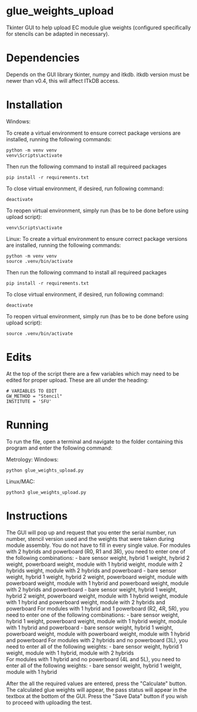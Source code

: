 # glue_weights_upload
Tkinter GUI to help upload EC module glue weights (configured specifically for stencils can be adapted in necessary).

# Dependencies

Depends on the GUI library tkinter, numpy and itkdb.
itkdb version must be newer than v0.4, this will affect ITkDB access. 

# Installation
Windows: 

To create a virtual environment to ensure correct package versions are installed, running the following commands: 
```
python -m venv venv 
venv\Scripts\activate
```
Then run the following command to install all requireed packages
```
pip install -r requirements.txt
```
To close virtual environment, if desired, run following command: 
```
deactivate
```

To reopen virtual environment, simply run (has be to be done before using upload script): 
```
venv\Scripts\activate
```

Linux: 
To create a virtual environment to ensure correct package versions are installed, running the following commands: 
```
python -m venv venv 
source .venv/bin/activate
```
Then run the following command to install all requireed packages
```
pip install -r requirements.txt
```
To close virtual environment, if desired, run following command: 
```
deactivate
```

To reopen virtual environment, simply run (has be to be done before using upload script): 
```
source .venv/bin/activate
```

# Edits

At the top of the script there are a few variables which may need to be edited for proper upload. These are all under the heading:

```
# VARIABLES TO EDIT
GW_METHOD = "Stencil"
INSTITUTE = 'SFU'
```

# Running

To run the file, open a terminal and navigate to the folder containing this program and enter the following command:

Metrology:
Windows:
```
python glue_weights_upload.py 
```

Linux/MAC:
```
python3 glue_weights_upload.py
```

# Instructions

The GUI will pop up and request that you enter the serial number, run number, stencil version used and the weights that were taken during module assembly. You do not have to fill in every single value. 
For modules with 2 hybrids and powerboard (R0, R1 and 3R), you need to enter one of the following combinations: 
    - bare sensor weight, hybrid 1 weight, hybrid 2 weight, powerboard weight, module with 1 hybrid weight, module with 2 hybrids weight, module with 2 hybrids and powerboard
    - bare sensor weight, hybrid 1 weight, hybrid 2 weight, powerboard weight, module with powerboard weight, module with 1 hybrid and powerboard weight, module with 2 hybrids and powerboard
    - bare sensor weight, hybrid 1 weight, hybrid 2 weight, powerboard weight, module with 1 hybrid weight, module with 1 hybrid and powerboard weight, module with 2 hybrids and powerboard
For modules with 1 hybrid and 1 powerboard (R2, 4R, 5R), you need to enter one of the following combinations: 
    - bare sensor weight, hybrid 1 weight, powerboard weight, module with 1 hybrid weight, module with 1 hybrid and powerboard
    - bare sensor weight, hybrid 1 weight, powerboard weight, module with powerboard weight, module with 1 hybrid and powerboard
For modules with 2 hybrids and no powerboard (3L), you need to enter all of the following weights: 
    - bare sensor weight, hybrid 1 weight, module with 1 hybrid, module with 2 hybrids  
For modules with 1 hybrid and no powerboard (4L and 5L), you need to enter all of the following weights: 
    - bare sensor weight, hybrid 1 weight, module with 1 hybrid    

After the all the required values are entered, press the "Calculate" button. The calculated glue weights will appear, the pass status will appear in the textbox at the bottom of the GUI. 
Press the "Save Data" button if you wish to proceed with uploading the test. 
